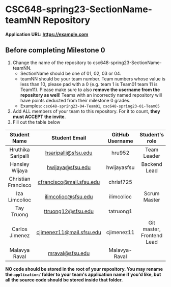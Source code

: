 # CSC648-spring23-SectionName-teamNN Repository

**Application URL: <https://example.com>**

## Before completing Milestone 0

1. Change the name of the repository to csc648-spring23-SectionName-teamNN.
   - SectionName should be one of 01, 02, 03 or 04.
   - teamNN should be your team number. Team numbers whose value is less than
     10, please pad with a 0 (e.g. team 1 is Team01 team 11 is Team11). Please
     make sure to also **remove the username from the repository as well**!
     Teams with an incorrectly named repository will have points deducted from
     their milestone 0 grades.
   - Examples: `csc648-spring23-04-Team01`, `csc648-spring23-01-Team05`
2. Add ALL members of your team to this repository. For it to count, **they must
   ACCEPT the invite**.
3. Fill out the table below

|  Student Name        |  Student Email            |  GitHub Username |  Student's role |
| :------------------: | :-----------------------: | :--------------: | :-------------: |
|  Hruthika Saripalli  |  hsaripalli@sfsu.edu      |       hru952     |   Team Leader   |
|  Hansley Wijaya      |  hwijaya@sfsu.edu         |    hwijayasfsu   |   Backend Lead  |
|  Christian Francisco |  cfrancisco@mail.sfsu.edu |     chrisf725    |                 |
|  Iza Limcolioc       |  ilimcolioc@sfsu.edu      |    ilimcolioc    |   Scrum Master  |
|  Tay Truong          |  ttruong12@sfsu.edu       |    tatruong1     |                 |
|  Carlos Jimenez      |  cjimenez11@mail.sfsu.edu |    cjimenez11    |Git master, Frontend Lead |
|  Malavya Raval       |  mraval@sfsu.edu          |    Malavya-Raval    |   |

**NO code should be stored in the root of your repository. You may rename the
`application/` folder to your team's application name if you'd like, but all the
source code should be stored inside that folder.**

